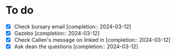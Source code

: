 # To do

- [x] Check bursary email  [completion:: 2024-03-12]
- [x] Gazebo  [completion:: 2024-03-12]
- [x] Check Callen's message on linked in  [completion:: 2024-03-12]
- [x] Ask dean the questions  [completion:: 2024-03-12]